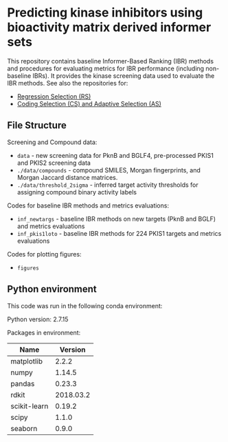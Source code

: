 # Predicting kinase inhibitors using bioactivity matrix derived informer sets
This repository contains baseline Informer-Based Ranking (IBR) methods and procedures for evaluating metrics for IBR performance (including non-baseline IBRs).
It provides the kinase screening data used to evaluate the IBR methods.
See also the repositories for:
- [Regression Selection (RS)](https://github.com/leepei/informer)
- [Coding Selection (CS) and Adaptive Selection (AS)](https://github.com/wiscstatman/esdd/tree/master/informRset)

## File Structure

Screening and Compound data:
- `data` - new screening data for PknB and BGLF4, pre-processed PKIS1 and PKIS2 screening data
- `./data/compounds` - compound SMILES, Morgan fingerprints, and Morgan Jaccard distance matrices.
- `./data/threshold_2sigma` - inferred target activity thresholds for assigning compound binary activity labels

Codes for baseline IBR methods and metrics evaluations:
- `inf_newtargs` - baseline IBR methods on new targets (PknB and BGLF) and metrics evaluations
- `inf_pkis1loto` - baseline IBR methods for 224 PKIS1 targets and metrics evaluations

Codes for plotting figures:
- `figures`



## Python environment
This code was run in the following conda environment:

Python version: 2.7.15

Packages in environment:

| Name         | Version     |
| ------------ | ----------- |
| matplotlib   | 2.2.2       |
| numpy        | 1.14.5      |
| pandas       | 0.23.3      |
| rdkit        | 2018.03.2   |
| scikit-learn | 0.19.2      |
| scipy        | 1.1.0       |
| seaborn      | 0.9.0       |


